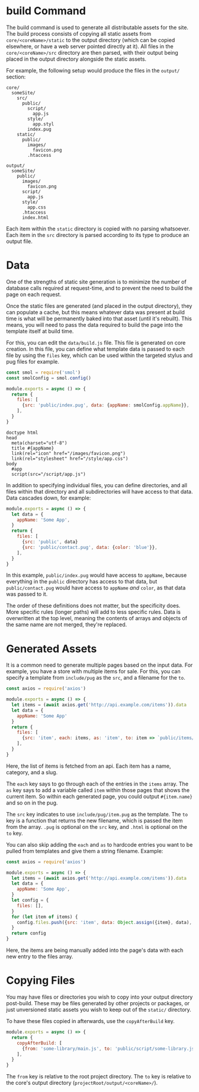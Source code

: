 # build Command

The build command is used to generate all distributable assets for the site. The build process consists of copying all static assets from `core/<coreName>/static` to the output directory (which can be copied elsewhere, or have a web server pointed directly at it). All files in the `core/<coreName>/src` directory are then parsed, with their output being placed in the output directory alongside the static assets.

For example, the following setup would produce the files in the `output/` section:

```
core/
  someSite/
    src/
      public/
        script/
          app.js
        style/
          app.styl
        index.pug
    static/
      public/
        images/
          favicon.png
        .htaccess

output/
  someSite/
    public/
      images/
        favicon.png
      script/
        app.js
      style/
        app.css
      .htaccess
      index.html
```

Each item within the `static` directory is copied with no parsing whatsoever. Each item in the `src` directory is parsed according to its type to produce an output file.

# Data

One of the strengths of static site generation is to minimize the number of database calls required at request-time, and to prevent the need to build the page on each request.

Once the static files are generated (and placed in the output directory), they can populate a cache, but this means whatever data was present at build time is what will be permanently baked into that asset (until it's rebuilt). This means, you will need to pass the data required to build the page into the template itself at build time.

For this, you can edit the `data/build.js` file. This file is generated on core creation. In this file, you can define what template data is passed to each file by using the `files` key, which can be used within the targeted stylus and pug files for example.

```js
const smol = require('smol')
const smolConfig = smol.config()

module.exports = async () => {
  return {
    files: [
      {src: 'public/index.pug', data: {appName: smolConfig.appName}},
    ],
  }
}
```

```pug
doctype html
head
  meta(charset="utf-8")
  title #{appName}
  link(rel="icon" href="/images/favicon.png")
  link(rel="stylesheet" href="/style/app.css")
body
  #app
  script(src="/script/app.js")
```

In addition to specifying individual files, you can define directories, and all files within that directory and all subdirectories will have access to that data. Data cascades down, for example:

```js
module.exports = async () => {
  let data = {
    appName: 'Some App',
  }
  return {
    files: [
      {src: 'public', data}
      {src: 'public/contact.pug', data: {color: 'blue'}},
    ],
  }
}
```

In this example, `public/index.pug` would have access to `appName`, because everything in the `public` directory has access to that data, but `public/contact.pug` would have access to `appName` _and_ `color`, as that data was passed to it.

The order of these definitions does not matter, but the specificity does. More specific rules (longer paths) will add to less specific rules. Data is overwritten at the top level, meaning the contents of arrays and objects of the same name are not merged, they're replaced.

# Generated Assets

It is a common need to generate multiple pages based on the input data. For example, you have a store with multiple items for sale. For this, you can specify a template from `include/pug` as the `src`, and a filename for the `to`.

```js
const axios = require('axios')

module.exports = async () => {
  let items = (await axios.get('http://api.example.com/items')).data
  let data = {
    appName: 'Some App'
  }
  return {
    files: [
      {src: 'item', each: items, as: 'item', to: item => `public/items/${item.category}/${item.name}-${item.slug}`},
    ],
  }
}
```

Here, the list of items is fetched from an api. Each item has a name, category, and a slug.

The `each` key says to go through each of the entries in the `items` array. The `as` key says to add a variable called `item` within those pages that shows the current item. So within each generated page, you could output `#{item.name}` and so on in the pug.

The `src` key indicates to use `include/pug/item.pug` as the template. The `to` key is a function that returns the new filename, which is passed the item from the array. `.pug` is optional on the `src` key, and `.html` is optional on the `to` key.

You can also skip adding the `each` and `as` to hardcode entries you want to be pulled from templates and give them a string filename. Example:

```js
const axios = require('axios')

module.exports = async () => {
  let items = (await axios.get('http://api.example.com/items')).data
  let data = {
    appName: 'Some App',
  }
  let config = {
    files: [],
  }
  for (let item of items) {
    config.files.push({src: 'item', data: Object.assign({item}, data), to: `public/items/${item.category}/${item.name}-${item.slug}`}),
  }
  return config
}
```

Here, the items are being manually added into the page's data with each new entry to the files array.

# Copying Files

You may have files or directories you wish to copy into your output directory post-build. These may be files generated by other projects or packages, or just unversioned static assets you wish to keep out of the `static/` directory.

To have these files copied in afterwards, use the `copyAfterBuild` key.

```js
module.exports = async () => {
  return {
    copyAfterBuild: [
      {from: 'some-library/main.js', to: 'public/script/some-library.js'},
    ],
  }
}
```

The `from` key is relative to the root project directory. The `to` key is relative to the core's output directory (`projectRoot/output/<coreName>/`).
